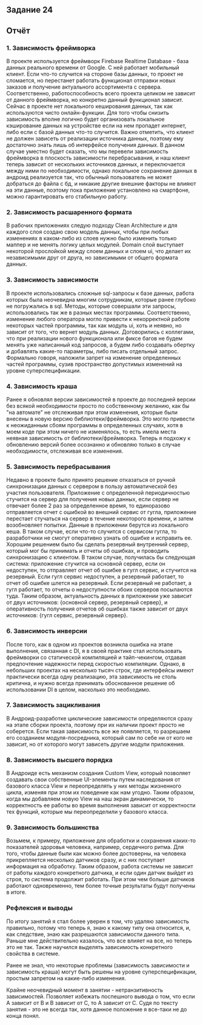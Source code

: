 ## Задание 24
## Отчёт

### 1. Зависимость фреймворка

В проекте используется фреймворк Firebase Realtime Database - база данных реального времени от Google.
С ней работает мобильный клиент. Если что-то случится на стороне базы данных, то проект не сломается,
но перестанет работать функционал отправки новых заказов и получение актуального ассортимента с сервера.
Соответственно, работоспособность всего проекта целиком не зависит от данного фреймворка, но конкретно
данный функционал зависит. Сейчас в проекте нет локального кеширования данных, так как используются
чисто онлайн-функции. Для того чтобы снизить зависимость вполне логично будет организовать локальное
кэширование данных на устройстве если на нем пропадет интернет, либо если с базой данных что-то случится.
Важно отметить, что клиент не должен зависеть от реализации источника данных, поэтому ему достаточно знать лишь об
интерфейсе получения данных. В данном случае уместно будет сказать, что мы перевели зависимость фреймворка в плоскость зависимости
перебрасывания, и наш клиент теперь зависит от нескольких источников данных, и переключается между ними по необходимости,
однако локальное сохранение данных в андроид реализуется так, что обычный пользователь не может добраться до файла с бд,
и никакие другие внешние факторы не влияют на эти данные, поэтому пока приложение установлено на смартфоне, 
можно гарантировать его стабильную работу.

### 2. Зависимость расшаренного формата

В рабочих приложениях следую подходу Clean Architecture и для каждого слоя создаю свою модель данных, чтобы при любых
изменениях в каком-либо из слоев нужно было изменить только маппер и не менять логику целых модулей. Domain слой
выступает некоторой прослойкой между слоем данных и слоем ui, что делает их независимыми друг от друга, но
зависимыми от общего формата данных.

### 3. Зависимость зависимости

В проекте использовались сложные sql-запросы к базе данных, работа которых была неочевидна многим сотрудникам, которые
ранее глубоко не погружались в sql. Методы, которые совершали эти запросы, использовались так же в разных местах
программы. Соответственно, изменение любого оператора могло привести к некорректной работе некоторых частей программы, так
как модуль ui, хоть и неявно, но зависит от того, что вернет модуль данных. Договорились с коллегами, что при реализации
нового функционала или фиксе багов не будем менять уже написанный код запросов, а будем либо создавать обертку и добавлять
какие-то параметры, либо писать отдельный запрос. Формально говоря, наложили запрет на изменение определенных частей
программы, сузив пространство допустимых изменений на уровне суперспецификации.


### 4. Зависимость краша

Ранее я обновлял версии зависимостей в проекте до последней версии без всякой необходимости просто по собственному желанию,
как бы "на автомате" не отслеживая при этом изменения, которые были внесены в новую версию библиотеки/фреймворка. Это
могло привести к неожиданным сбоям программы в определенных случаях, хотя в моем коде при этом ничего
не изменялось, то есть имела места неявная зависимость от библиотеки/фреймворка. Теперь я подхожу к обновлению версий более
осознанно и обновляю только в случае необходимости, отслеживая все изменения.

### 5. Зависимость перебрасывания

Недавно в проекте было принято решение отказаться от ручной синхронизации данных с сервером в пользу автоматической без
участия пользователя. Приложение с определенной периодичностью стучится на сервер для получения новых данных, если сервер не отвечает
более 2 раз за определенное время, то единоразово отправляется отчет с ошибкой во внешний сервис от гугла, приложение
перестает стучаться на сервер в течение некоторого времени, и затем возобновляет попытки. Данные в приложении берутся из
локального кеша. В таком случае, если что-то случится с сервисом гугла, то разработчики не смогут оперативно узнать об ошибке
и исправить ее. Хорошим решением было бы сделать резервный внутренний сервер, который мог бы принимать и отчеты об ошибках, и
проводить синхронизацию с клиентом. В таком случае, получилась бы следующая система: приложение стучится на основной сервер,
если он недоступен, то отправляет отчет об ошибке в гугл сервис, и стучится на резервный. Если гугл сервис недоступен, а резервный
работает, то отчет об ошибке шлется на резервный. Если резервный не работает, а гугл работает, то отчеты о недоступности
обоих серверов посылаются туда. Таким образом, актуальность данных в приложении уже зависит от двух источников: {основной сервер, резервный сервер},
и оперативность получения отчетов об ошибках также зависит от двух источников: {гугл сервис, резервный сервер}.

### 6. Зависимость инверсии

После того, как в одном из проектов возникла ошибка на этапе выполнения, связанная с DI, я в своей практике стал 
использовать фреймворки со статической компиляцией и тайп-чекингом, отдавая предпочтение надежности
перед скоростью компиляции. Однако, в небольших проектах на несколько тысяч строк, где интерфейсы имеют практически всегда одну реализацию,
эта зависимость не столь критична, и нужно всегда принимать обоснованное решение об использовании DI в целом, насколько это
необходимо.

### 7. Зависимость зацикливания

В Андроид-разработке циклические зависимости определяются сразу на этапе сборки проекта, поэтому при их наличии
проект просто не соберется. Если такая зависимость все же появляется, то разрешаем его созданием модуля-посредника, который
сам по себе ни от кого не зависит, но от которого могут зависеть другие модули приложения.

### 8. Зависимость высшего порядка

В Андроиде есть механизм создания Custom View, который позволяет создавать свои собственные UI-элементы путем наследования
от базового класса View и переопределять у них методы жизненного цикла, изменяя при этом их поведение как нам угодно. Таким образом,
когда мы добавляем новую View на наш экран динамически, то корректность ее работы во время выполнения зависит от корректности
тех функций, которые мы переопределили у базового класса.

### 9. Зависимость большинства

Возьмем, к примеру, приложение для обработки и сохранения каких-то показателей здоровья человека, например, сердечного ритма.
Для того, чтобы данные были как можно более достоверны, на человека прикрепляется несколько датчиков сразу, и с них поступает
информация на обработку. Таким образом, работа системы не зависит от работы каждого конкретного датчика, и если один датчик выйдет
из строя, то система продолжит работать. При этом чем больше датчиков работают одновременно, тем более точные результаты
будут получены в итоге.

### Рефлексия и выводы
По итогу занятий я стал более уверен в том, что удаляю зависимость правильно, потому что теперь я, знаю к какому
типу она относится, и, как следствие, знаю как разрешаются зависимости данного типа. Раньше мне действительно казалось,
что все влияет на все, но теперь это не так. Также научился выделять зависимость конкретного свойства в системе.

Ранее не знал, что некоторые проблемы (зависимость зависимости и зависимость краша) могут быть решены на уровне
суперспецификации, простым запретом на какие-либо изменения.

Крайне неочевидный момент в занятии - нетранзитивность зависимостей. Позволяет избежать поспешного вывода о том, что
если А зависит от В и В зависит от С, то А зависит от С. Судя по тексту занятия - это не всегда так, хотя данное
положение я все-таки не до конца понял.
